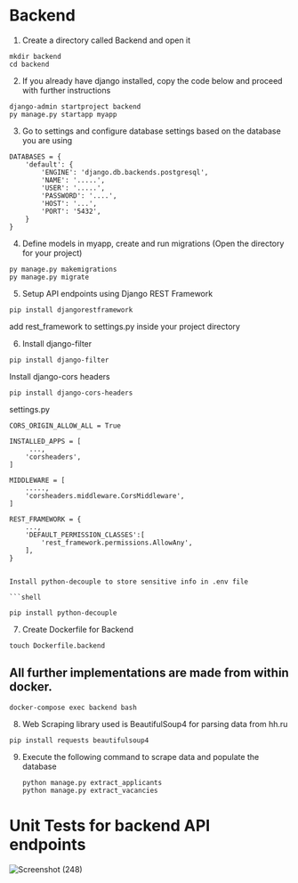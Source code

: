 # Backend
1) Create a directory called Backend and open it
```shell
mkdir backend
cd backend
```

2)  If you already have django installed, copy the code below and proceed with further instructions
```shell
django-admin startproject backend
py manage.py startapp myapp
```

3)  Go to settings and configure database settings based on the database you are using
```shell
DATABASES = {
    'default': {
        'ENGINE': 'django.db.backends.postgresql',
        'NAME': '.....',
        'USER': '.....',
        'PASSWORD': '....',
        'HOST': '...',
        'PORT': '5432',
    }
}
```

4) Define models in myapp, create and run migrations (Open the directory for your project)
```shell
py manage.py makemigrations
py manage.py migrate
```

5) Setup API endpoints using Django REST Framework
```shell
pip install djangorestframework
```
add rest_framework to settings.py inside your project directory

6) Install django-filter
```shell
pip install django-filter
```

Install django-cors headers

```shell
pip install django-cors-headers
```
settings.py

```shell
CORS_ORIGIN_ALLOW_ALL = True

INSTALLED_APPS = [
     ...,
    'corsheaders',
]

MIDDLEWARE = [
    .....,
    'corsheaders.middleware.CorsMiddleware',
]

REST_FRAMEWORK = {
    ..., 
    'DEFAULT_PERMISSION_CLASSES':[
        'rest_framework.permissions.AllowAny',
    ],
}


Install python-decouple to store sensitive info in .env file

```shell

pip install python-decouple
```

7) Create Dockerfile for Backend
```shell
touch Dockerfile.backend
```

## All further implementations are made from within docker.
```shell
docker-compose exec backend bash
```
8) Web Scraping library used is BeautifulSoup4 for parsing data from hh.ru
```shell
pip install requests beautifulsoup4
```
9) Execute the following command to scrape data and populate the database
    ```shell
    python manage.py extract_applicants
    python manage.py extract_vacancies
    ```
# Unit Tests for backend API endpoints
![Screenshot (248)](https://github.com/KNyathi/DataParser/assets/124944851/1116bb16-2ec5-4859-9ac1-d3ad4032782a)

 
